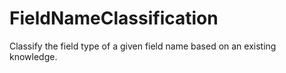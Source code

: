 # FieldNameClassification

Classify the field type of a given field name based on an existing knowledge.